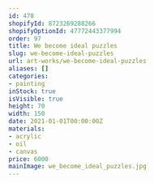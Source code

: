 ```yaml
---
id: 478
shopifyId: 8723269288266
shopifyOptionId: 47772443377994
order: 97
title: We become ideal puzzles
slug: we-become-ideal-puzzles
url: art-works/we-become-ideal-puzzles
aliases: []
categories:
- painting
inStock: true
isVisible: true
height: 70
width: 150
date: 2021-01-01T00:00:00Z
materials:
- acrylic
- oil
- canvas
price: 6000
mainImage: we_become_ideal_puzzles.jpg
---
```

